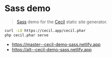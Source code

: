 # Sass demo

> [Sass](https://sass-lang.com) demo for the [Cecil](https://cecil.app) static site generator.

```bash
curl -LO https://cecil.app/cecil.phar
php cecil.phar serve
```

- https://master--cecil-demo-sass.netlify.app
- https://alt--cecil-demo-sass.netlify.app
